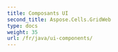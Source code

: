 ```yaml
---
title: Composants UI
second_title: Aspose.Cells.GridWeb
type: docs
weight: 35
url: /fr/java/ui-components/
---
```



